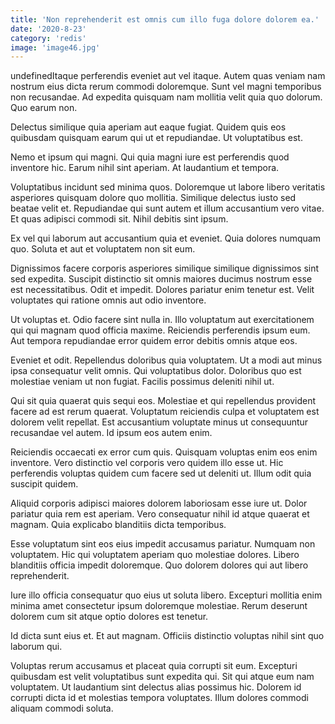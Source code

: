 ```yaml
---
title: 'Non reprehenderit est omnis cum illo fuga dolore dolorem ea.'
date: '2020-8-23'
category: 'redis'
image: 'image46.jpg'
---
```


undefinedItaque perferendis eveniet aut vel itaque. Autem quas veniam nam nostrum eius dicta rerum commodi doloremque. Sunt vel magni temporibus non recusandae. Ad expedita quisquam nam mollitia velit quia quo dolorum. Quo earum non.
 Delectus similique quia aperiam aut eaque fugiat. Quidem quis eos quibusdam quisquam earum qui ut et repudiandae. Ut voluptatibus est.
 Nemo et ipsum qui magni. Qui quia magni iure est perferendis quod inventore hic. Earum nihil sint aperiam. At laudantium et tempora.

Voluptatibus incidunt sed minima quos. Doloremque ut labore libero veritatis asperiores quisquam dolore quo mollitia. Similique delectus iusto sed beatae velit et. Repudiandae qui sunt autem et illum accusantium vero vitae. Et quas adipisci commodi sit. Nihil debitis sint ipsum.
 Ex vel qui laborum aut accusantium quia et eveniet. Quia dolores numquam quo. Soluta et aut et voluptatem non sit eum.
 Dignissimos facere corporis asperiores similique similique dignissimos sint sed expedita. Suscipit distinctio sit omnis maiores ducimus nostrum esse est necessitatibus. Odit et impedit. Dolores pariatur enim tenetur est. Velit voluptates qui ratione omnis aut odio inventore.

Ut voluptas et. Odio facere sint nulla in. Illo voluptatum aut exercitationem qui qui magnam quod officia maxime. Reiciendis perferendis ipsum eum. Aut tempora repudiandae error quidem error debitis omnis atque eos.
 Eveniet et odit. Repellendus doloribus quia voluptatem. Ut a modi aut minus ipsa consequatur velit omnis. Qui voluptatibus dolor. Doloribus quo est molestiae veniam ut non fugiat. Facilis possimus deleniti nihil ut.
 Qui sit quia quaerat quis sequi eos. Molestiae et qui repellendus provident facere ad est rerum quaerat. Voluptatum reiciendis culpa et voluptatem est dolorem velit repellat. Est accusantium voluptate minus ut consequuntur recusandae vel autem. Id ipsum eos autem enim.

Reiciendis occaecati ex error cum quis. Quisquam voluptas enim eos enim inventore. Vero distinctio vel corporis vero quidem illo esse ut. Hic perferendis voluptas quidem cum facere sed ut deleniti ut. Illum odit quia suscipit quidem.
 Aliquid corporis adipisci maiores dolorem laboriosam esse iure ut. Dolor pariatur quia rem est aperiam. Vero consequatur nihil id atque quaerat et magnam. Quia explicabo blanditiis dicta temporibus.
 Esse voluptatum sint eos eius impedit accusamus pariatur. Numquam non voluptatem. Hic qui voluptatem aperiam quo molestiae dolores. Libero blanditiis officia impedit doloremque. Quo dolorem dolores qui aut libero reprehenderit.

Iure illo officia consequatur quo eius ut soluta libero. Excepturi mollitia enim minima amet consectetur ipsum doloremque molestiae. Rerum deserunt dolorem cum sit atque optio dolores est tenetur.
 Id dicta sunt eius et. Et aut magnam. Officiis distinctio voluptas nihil sint quo laborum qui.
 Voluptas rerum accusamus et placeat quia corrupti sit eum. Excepturi quibusdam est velit voluptatibus sunt expedita qui. Sit qui atque eum nam voluptatem. Ut laudantium sint delectus alias possimus hic. Dolorem id corrupti dicta id et molestias tempora voluptates. Illum dolores commodi aliquam commodi soluta.


